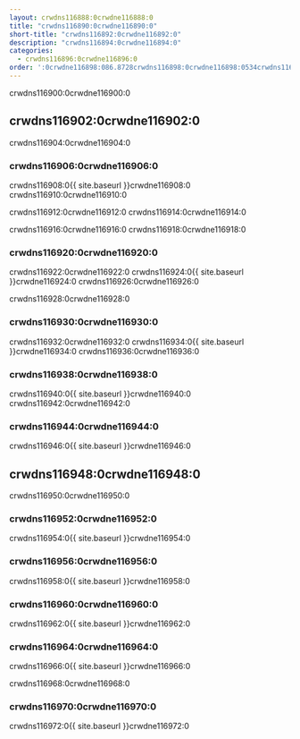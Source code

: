 ```yaml
---
layout: crwdns116888:0crwdne116888:0
title: "crwdns116890:0crwdne116890:0"
short-title: "crwdns116892:0crwdne116892:0"
description: "crwdns116894:0crwdne116894:0"
categories:
  - crwdns116896:0crwdne116896:0
order: ':0crwdne116898:086.8728crwdns116898:0crwdne116898:0534crwdns116898:0crwdne116898:0'
---
```

crwdns116900:0crwdne116900:0

## crwdns116902:0crwdne116902:0

crwdns116904:0crwdne116904:0

### crwdns116906:0crwdne116906:0

crwdns116908:0{{ site.baseurl }}crwdne116908:0 crwdns116910:0crwdne116910:0

crwdns116912:0crwdne116912:0 crwdns116914:0crwdne116914:0

crwdns116916:0crwdne116916:0 crwdns116918:0crwdne116918:0

### crwdns116920:0crwdne116920:0

crwdns116922:0crwdne116922:0 crwdns116924:0{{ site.baseurl }}crwdne116924:0 crwdns116926:0crwdne116926:0

crwdns116928:0crwdne116928:0

### crwdns116930:0crwdne116930:0

crwdns116932:0crwdne116932:0 crwdns116934:0{{ site.baseurl }}crwdne116934:0 crwdns116936:0crwdne116936:0

### crwdns116938:0crwdne116938:0

crwdns116940:0{{ site.baseurl }}crwdne116940:0 crwdns116942:0crwdne116942:0

### crwdns116944:0crwdne116944:0

crwdns116946:0{{ site.baseurl }}crwdne116946:0

## crwdns116948:0crwdne116948:0

crwdns116950:0crwdne116950:0

### crwdns116952:0crwdne116952:0

crwdns116954:0{{ site.baseurl }}crwdne116954:0

### crwdns116956:0crwdne116956:0

crwdns116958:0{{ site.baseurl }}crwdne116958:0

### crwdns116960:0crwdne116960:0

crwdns116962:0{{ site.baseurl }}crwdne116962:0

### crwdns116964:0crwdne116964:0

crwdns116966:0{{ site.baseurl }}crwdne116966:0

crwdns116968:0crwdne116968:0

### crwdns116970:0crwdne116970:0

crwdns116972:0{{ site.baseurl }}crwdne116972:0